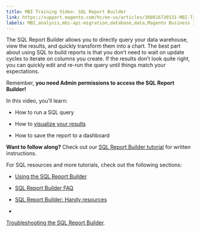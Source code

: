 ```yaml
---
title: MBI Training Video: SQL Report Builder
link: https://support.magento.com/hc/en-us/articles/360016730131-MBI-Training-Video-SQL-Report-Builder
labels: MBI,analysis,mbi-api-migration,database,data,Magento Business Intelligence,how to,reports,SQL
---
```



The SQL Report Builder allows you to directly query your data warehouse, view the results, and quickly transform them into a chart. The best part about using SQL to build reports is that you don’t need to wait on update cycles to iterate on columns you create. If the results don’t look quite right, you can quickly edit and re-run the query until things match your expectations.

Remember, **you need Admin permissions to access the SQL Report Builder!**

In this video, you'll learn:

* How to run a SQL query

* How to [visualize your results](https://support.magento.com/hc/en-us/articles/360016504852)

* How to save the report to a dashboard

**Want to follow along?** Check out our [SQL Report Builder tutorial](https://support.magento.com/hc/en-us/articles/360016504112) for written instructions.

For SQL resources and more tutorials, check out the following sections:

* [Using the SQL Report Builder](https://support.magento.com/hc/en-us/sections/360003113351-Using-the-SQL-Report-Builder)

* [SQL Report Builder FAQ](https://support.magento.com/hc/en-us/sections/360003107612-SQL-Report-Builder-FAQ)

* [SQL Report Builder: Handy resources](https://support.magento.com/hc/en-us/sections/360003107652-SQL-Report-Builder-Handy-resources)

* 
[Troubleshooting the SQL Report Builder](https://support.magento.com/hc/en-us/sections/360003107632-Troubleshooting-the-SQL-Report-Builder).

